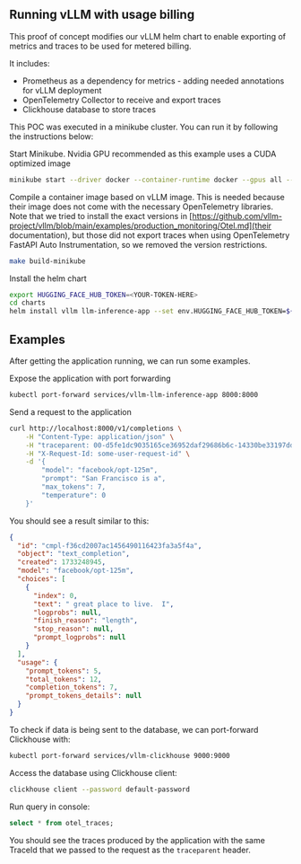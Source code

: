 ## Running vLLM with usage billing

This proof of concept modifies our vLLM helm chart to enable exporting of metrics and traces to be used for metered billing.

It includes:

- Prometheus as a dependency for metrics - adding needed annotations for vLLM deployment
- OpenTelemetry Collector to receive and export traces
- Clickhouse database to store traces


This POC was executed in a minikube cluster. You can run it by following the instructions below:

Start Minikube. Nvidia GPU recommended as this example uses a CUDA optimized image

```bash
minikube start --driver docker --container-runtime docker --gpus all --memory 10g --cpus 6
```

Compile a container image based on vLLM image. This is needed because their image does not come with the necessary OpenTelemetry libraries. Note that we tried to install the exact versions in [https://github.com/vllm-project/vllm/blob/main/examples/production_monitoring/Otel.md](their documentation), but those did not export traces when using OpenTelemetry FastAPI Auto Instrumentation, so we removed the version restrictions.

```bash
make build-minikube
```

Install the helm chart

```bash
export HUGGING_FACE_HUB_TOKEN=<YOUR-TOKEN-HERE>
cd charts
helm install vllm llm-inference-app --set env.HUGGING_FACE_HUB_TOKEN=${HUGGING_FACE_HUB_TOKEN}
```

## Examples

After getting the application running, we can run some examples.

Expose the application with port forwarding

```bash
kubectl port-forward services/vllm-llm-inference-app 8000:8000
```

Send a request to the application

```bash
curl http://localhost:8000/v1/completions \
    -H "Content-Type: application/json" \
    -H "traceparent: 00-d5fe1dc9035165ce36952daf29686b6c-14330be33197dd1a-01" \
    -H "X-Request-Id: some-user-request-id" \
    -d '{
        "model": "facebook/opt-125m",
        "prompt": "San Francisco is a",
        "max_tokens": 7,
        "temperature": 0
    }'
```

You should see a result similar to this:

```json
{
  "id": "cmpl-f36cd2007ac1456490116423fa3a5f4a",
  "object": "text_completion",
  "created": 1733248945,
  "model": "facebook/opt-125m",
  "choices": [
    {
      "index": 0,
      "text": " great place to live.  I",
      "logprobs": null,
      "finish_reason": "length",
      "stop_reason": null,
      "prompt_logprobs": null
    }
  ],
  "usage": {
    "prompt_tokens": 5,
    "total_tokens": 12,
    "completion_tokens": 7,
    "prompt_tokens_details": null
  }
}
```

To check if data is being sent to the database, we can port-forward Clickhouse with:

```bash
kubectl port-forward services/vllm-clickhouse 9000:9000
```

Access the database using Clickhouse client:

```bash
clickhouse client --password default-password
```

Run query in console:

```sql
select * from otel_traces;
```

You should see the traces produced by the application with the same TraceId that we passed to the request as the `traceparent` header.